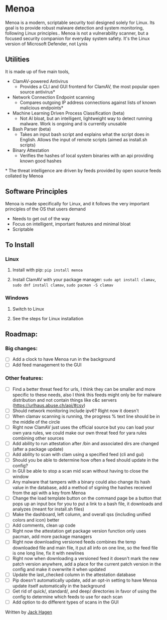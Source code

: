 # Menoa

Menoa is a modern, scriptable security tool designed solely for Linux. Its goal is to provide robust malware detection and system monitoring, following Linux principles.. Menoa is not a vulnerability scanner, but a focused security companion for everyday system safety. It's the Linux version of Microsoft Defender, not Lynis

## Utilities

It is made up of five main tools,

- ClamAV-powered Antivirus
    - Provides a CLI and GUI frontend for ClamAV, the most popular open source antivirus*
- Network Connection Endpoint scanning
    - Compares outgoing IP address connections against lists of known malicious endpoints*
- Machine Learning Driven Process Classification (beta)
    - Not AI bloat, but an intelligent, lightweight way to detect running malware. Work is ongoing and is currently unusable
- Bash Parser (beta)
    - Takes an input bash script and explains what the script does in English. Allows the input of remote scripts (aimed as install.sh scripts)
- Binary Attestation
    - Verifies the hashes of local system binaries with an api providing known good hashes

\* The threat intelligence are driven by feeds provided by open source feeds collated by Menoa

## Software Principles

Menoa is made specifically for Linux, and it follows the very important principles of the OS that users demand

- Needs to get out of the way
- Focus on intelligent, important features and minimal bloat
- Scriptable

## To Install

### Linux

1. Install with pip: `pip install menoa`

2. Install ClamAV with your package manager: `sudo apt install clamav`, `sudo dnf install clamav`, `sudo pacman -S clamav`

### Windows

1. Switch to Linux

2. See the steps for Linux installation

## Roadmap:

### Big changes:

- [ ] Add a clock to have Menoa run in the background
- [ ] Add feed management to the GUI

### Other features:

- [ ] Find a better threat feed for urls, I think they can be smaller and more specific to these needs, also I think this feeds might only be for malware distribution and not contain things like c&c servers (https://urlhaus.abuse.ch/api/#csv)
- [ ] Should network monitoring include ipv6? Right now it doesn't
- [ ] When clamav scanning is running, the progress % text line should be in the middle of the circle
- [ ] Right now ClamAV just uses the official source but you can load your own yara rules, we could make our own threat feed for yara rules combining other sources
- [ ] Add ability to run attestation after /bin and associated dirs are changed (after a package update)
- [ ] Add ability to scan with clam using a specified feed (cli and gui)
- [ ] Should you be able to determine how often a feed should update in the config?
- [ ] In GUI be able to stop a scan mid scan without having to close the window
- [ ] Any malware that tampers with a binary could also change its hash value in the database, add a method of signing the hashes received from the api with a key from Menoa
- [ ] Change the load template button on the command page be a button that pops up an input box for you to put a link to a bash file, it downloads and analyzes (meant for install.sh files)
- [ ] Make the dashboard, left column, and overall qss (including unified colors and icon) better
- [ ] Add comments, clean up code
- [ ] Right now the attestation get package version function only uses pacman, add more package managers
- [ ] Right now downloading versioned feeds combines the temp downloaded file and main file, it put all info on one line, so the feed file is one long line, fix it with newlines
- [ ] Right now when downloading a versioned feed it doesn't mark the new patch version anywhere, add a place for the current patch version in the config and make it overwrite it when updated 
- [ ] Update the last_checked column in the attestation database
- [ ] Pip doesn't automatically update, add an opt-in setting to have Menoa update itself automatically in the background
- [ ] Get rid of quick/, standard/, and deep/ directories in favor of using the config to determine which feeds to use for each scan
- [ ] Add option to do different types of scans in the GUI

Written by [Jack Hagen](https://hagen.rip)
